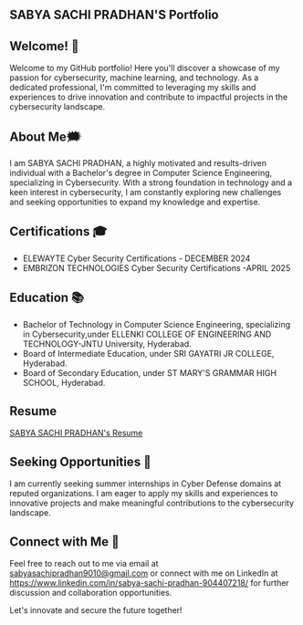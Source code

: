 <h2> SABYA SACHI PRADHAN'S Portfolio </h2>

## Welcome! 👋

Welcome to my GitHub portfolio! Here you'll discover a showcase of my passion for cybersecurity, machine learning, and technology. As a dedicated professional, I'm committed to leveraging my skills and experiences to drive innovation and contribute to impactful projects in the cybersecurity landscape.

<h2> About Me🗯️ </h2>

I am SABYA SACHI PRADHAN, a highly motivated and results-driven individual with a Bachelor's degree in Computer Science Engineering, specializing in Cybersecurity. With a strong foundation in technology and a keen interest in cybersecurity, I am constantly exploring new challenges and seeking opportunities to expand my knowledge and expertise.

## Certifications 🎓

- ELEWAYTE Cyber Security Certifications - DECEMBER 2024
- EMBRIZON TECHNOLOGIES Cyber Security Certifications -APRIL 2025
  
## Education 📚
- Bachelor of Technology in Computer Science Engineering, specializing in Cybersecurity,under ELLENKI COLLEGE OF ENGINEERING AND TECHNOLOGY-JNTU University, Hyderabad.
- Board of Intermediate Education, under SRI GAYATRI JR COLLEGE, Hyderabad.
- Board of Secondary Education, under ST MARY'S GRAMMAR HIGH SCHOOL, Hyderabad.

## Resume
[SABYA SACHI PRADHAN's Resume](...)

## Seeking Opportunities 🌟

I am currently seeking summer internships in Cyber Defense domains at reputed organizations. I am eager to apply my skills and experiences to innovative projects and make meaningful contributions to the cybersecurity landscape.

## Connect with Me 📧

Feel free to reach out to me via email at sabyasachipradhan9010@gmail.com or connect with me on LinkedIn at https://www.linkedin.com/in/sabya-sachi-pradhan-904407218/ for further discussion and collaboration opportunities.

Let's innovate and secure the future together!


